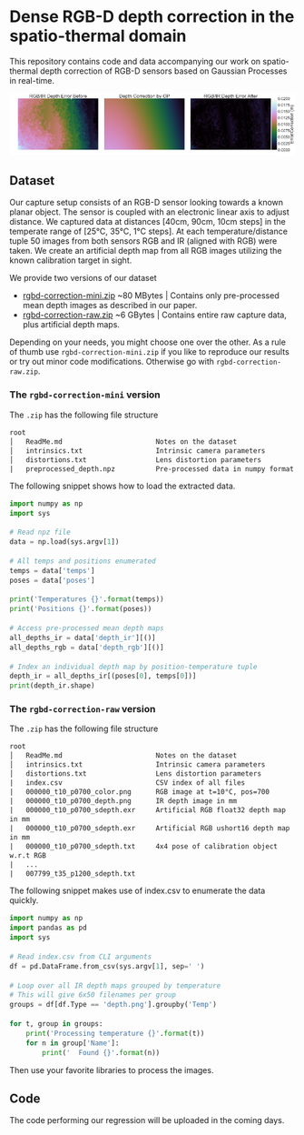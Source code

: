 # Dense RGB-D depth correction in the spatio-thermal domain

This repository contains code and data accompanying our work on spatio-thermal depth correction of RGB-D sensors based on Gaussian Processes in real-time.

![](etc/correction_t17_p1200.png)

## Dataset

Our capture setup consists of an RGB-D sensor looking towards a known planar object. The sensor is coupled with an electronic linear axis to adjust distance. We captured data at distances [40cm, 90cm, 10cm steps] in the temperate range of [25°C, 35°C, 1°C steps]. At each temperature/distance tuple 50 images from both sensors RGB and IR (aligned with RGB) were taken. We create an artificial depth map from all RGB images utilizing the known calibration target in sight.

We provide two versions of our dataset
- [rgbd-correction-mini.zip](https://s3.eu-central-1.amazonaws.com/rgbd-correction/rgbd-correction-mini.zip) ~80 MBytes | Contains only pre-processed mean depth images as described in our paper.
- [rgbd-correction-raw.zip](https://s3.eu-central-1.amazonaws.com/rgbd-correction/rgbd-correction-raw.zip) ~6 GBytes | Contains entire raw capture data, plus artificial depth maps.

Depending on your needs, you might choose one over the other. As a rule of thumb use `rgbd-correction-mini.zip` if you like to reproduce our results or try out minor code modifications. Otherwise go with `rgbd-correction-raw.zip`.

### The `rgbd-correction-mini` version

The `.zip` has the following file structure
```
root
│   ReadMe.md                       Notes on the dataset
│   intrinsics.txt                  Intrinsic camera parameters
│   distortions.txt                 Lens distortion parameters
|   preprocessed_depth.npz          Pre-processed data in numpy format
```

The following snippet shows how to load the extracted data.

```python
import numpy as np
import sys

# Read npz file
data = np.load(sys.argv[1])    

# All temps and positions enumerated
temps = data['temps']
poses = data['poses']    

print('Temperatures {}'.format(temps))
print('Positions {}'.format(poses))

# Access pre-processed mean depth maps
all_depths_ir = data['depth_ir'][()]
all_depths_rgb = data['depth_rgb'][()]

# Index an individual depth map by position-temperature tuple
depth_ir = all_depths_ir[(poses[0], temps[0])]
print(depth_ir.shape)
```

### The `rgbd-correction-raw` version

The `.zip` has the following file structure
```
root
│   ReadMe.md                       Notes on the dataset
│   intrinsics.txt                  Intrinsic camera parameters
│   distortions.txt                 Lens distortion parameters
|   index.csv                       CSV index of all files
|   000000_t10_p0700_color.png      RGB image at t=10°C, pos=700
|   000000_t10_p0700_depth.png      IR depth image in mm
|   000000_t10_p0700_sdepth.exr     Artificial RGB float32 depth map in mm
|   000000_t10_p0700_sdepth.exr     Artificial RGB ushort16 depth map in mm
|   000000_t10_p0700_sdepth.txt     4x4 pose of calibration object w.r.t RGB
|   ...
|   007799_t35_p1200_sdepth.txt
```

The following snippet makes use of index.csv to enumerate the data quickly.

```python
import numpy as np
import pandas as pd
import sys

# Read index.csv from CLI arguments
df = pd.DataFrame.from_csv(sys.argv[1], sep=' ')

# Loop over all IR depth maps grouped by temperature
# This will give 6x50 filenames per group
groups = df[df.Type == 'depth.png'].groupby('Temp')

for t, group in groups:
    print('Processing temperature {}'.format(t))
    for n in group['Name']:
        print('  Found {}'.format(n))
```

Then use your favorite libraries to process the images.

## Code
The code performing our regression will be uploaded in the coming days.





